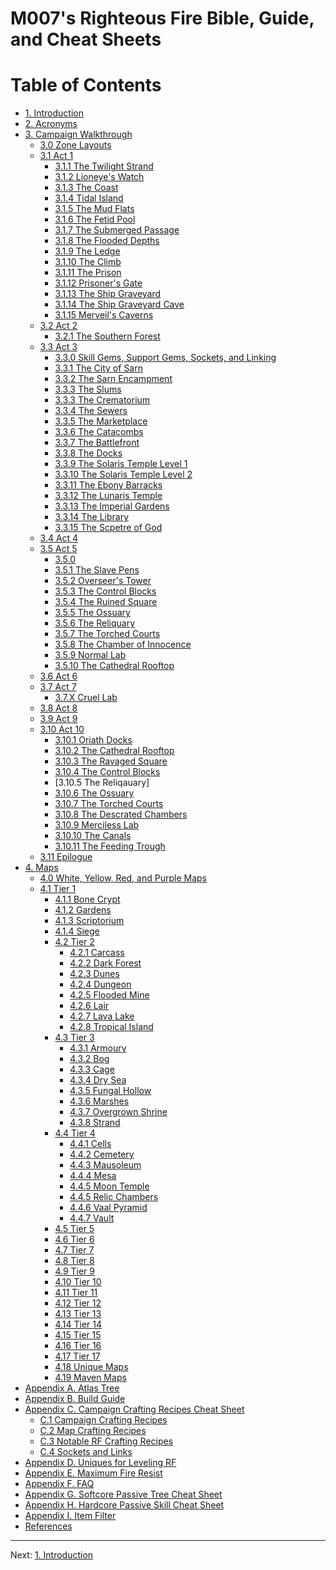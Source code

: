 # M007's Righteous Fire Bible, Guide, and Cheat Sheets

# Table of Contents

* [1. Introduction](introduction.md)
* [2. Acronyms](acronyms.md)
* [3. Campaign Walkthrough](campaign.md)
  * [3.0 Zone Layouts](campaign.md#zone_layouts)
  * [3.1 Act 1](act1.md)
    * [3.1.1 The Twilight Strand]()
    * [3.1.2 Lioneye's Watch]()
    * [3.1.3 The Coast]()
    * [3.1.4 Tidal Island]()
    * [3.1.5 The Mud Flats]()
    * [3.1.6 The Fetid Pool]()
    * [3.1.7 The Submerged Passage]()
    * [3.1.8 The Flooded Depths]()
    * [3.1.9 The Ledge]()
    * [3.1.10 The Climb]()
    * [3.1.11 The Prison]()
    * [3.1.12 Prisoner's Gate]()
    * [3.1.13 The Ship Graveyard]()
    * [3.1.14 The Ship Graveyard Cave]()
    * [3.1.15 Merveil's Caverns]()
  * [3.2 Act 2](act2.md)
    * [3.2.1 The Southern Forest]()
  * [3.3 Act 3](act3.md)
    * [3.3.0 Skill Gems, Support Gems, Sockets, and Linking]()
    * [3.3.1 The City of Sarn]()
    * [3.3.2 The Sarn Encampment]()
    * [3.3.3 The Slums]()
    * [3.3.3 The Crematorium]()
    * [3.3.4 The Sewers]()
    * [3.3.5 The Marketplace]()
    * [3.3.6 The Catacombs]()
    * [3.3.7 The Battlefront]()
    * [3.3.8 The Docks]()
    * [3.3.9 The Solaris Temple Level 1]()
    * [3.3.10 The Solaris Temple Level 2]()
    * [3.3.11 The Ebony Barracks]()
    * [3.3.12 The Lunaris Temple]()
    * [3.3.13 The Imperial Gardens]()
    * [3.3.14 The Library]()
    * [3.3.15 The Scpetre of God]()
  * [3.4 Act 4](act4.md)
  * [3.5 Act 5](act5.md)
    * [3.5.0]()
    * [3.5.1 The Slave Pens]()
    * [3.5.2 Overseer's Tower]()
    * [3.5.3 The Control Blocks]()
    * [3.5.4 The Ruined Square]()
    * [3.5.5 The Ossuary]()
    * [3.5.6 The Reliquary]()
    * [3.5.7 The Torched Courts]()
    * [3.5.8 The Chamber of Innocence]()
    * [3.5.9 Normal Lab](lab_normal.md)
    * [3.5.10 The Cathedral Rooftop]()
  * [3.6 Act 6](act6.md)
  * [3.7 Act 7](act7.md)
    * [3.7.X Cruel Lab](lab_cruel.md)
  * [3.8 Act 8](act8.md)
  * [3.9 Act 9](act9.md)
  * [3.10 Act 10](act10.md)
    * [3.10.1 Oriath Docks]()
    * [3.10.2 The Cathedral Rooftop]()
    * [3.10.3 The Ravaged Square]()
    * [3.10.4 The Control Blocks]()
    * [3.10.5 The Reliqauary]
    * [3.10.6 The Ossuary]()
    * [3.10.7 The Torched Courts]()
    * [3.10.8 The Descrated Chambers]()
    * [3.10.9 Merciless Lab](lab_merciless.md)
    * [3.10.10 The Canals]()
    * [3.10.11 The Feeding Trough]()
  * [3.11 Epilogue](epilogue.md)
* [4. Maps](maps.md)
  * [4.0 White, Yellow, Red, and Purple Maps]()
  * [4.1 Tier 1](maps_t1.md)
     * [4.1.1 Bone Crypt](maps_t1#Bone_Crypt)
     * [4.1.2 Gardens](maps_t1#Gardens)
     * [4.1.3 Scriptorium](maps_t1#Scriptorium)
     * [4.1.4 Siege](map_t1#Siege)
    * [4.2 Tier 2](maps_t2.md)
      * [4.2.1 Carcass]()
      * [4.2.2 Dark Forest]()
      * [4.2.3 Dunes]()
      * [4.2.4 Dungeon]()
      * [4.2.5 Flooded Mine]()
      * [4.2.6 Lair]()
      * [4.2.7 Lava Lake]()
      * [4.2.8 Tropical Island]()
    * [4.3 Tier 3](maps_t3.md)
      * [4.3.1 Armoury]()
      * [4.3.2 Bog]()
      * [4.3.3 Cage]()
      * [4.3.4 Dry Sea]()
      * [4.3.5 Fungal Hollow]()
      * [4.3.6 Marshes]()
      * [4.3.7 Overgrown Shrine]()
      * [4.3.8 Strand]()
    * [4.4 Tier 4](maps_t4.md)
      * [4.4.1 Cells]()
      * [4.4.2 Cemetery]()
      * [4.4.3 Mausoleum]()
      * [4.4.4 Mesa]()
      * [4.4.5 Moon Temple]()
      * [4.4.5 Relic Chambers]()
      * [4.4.6 Vaal Pyramid]()
      * [4.4.7 Vault]()
    * [4.5 Tier 5](maps_t5.md)
    * [4.6 Tier 6](maps_t6.md)
    * [4.7 Tier 7](maps_t7.md)
    * [4.8 Tier 8](maps_t8.md)
    * [4.9 Tier 9](maps_t9.md)
    * [4.10 Tier 10](maps_t10.md)
    * [4.11 Tier 11](maps_t11.md)
    * [4.12 Tier 12](maps_t12.md)
    * [4.13 Tier 13](maps_t13.md)
    * [4.14 Tier 14](maps_t14.md)
    * [4.15 Tier 15](maps_t15.md)
    * [4.16 Tier 16](maps_t16.md)
    * [4.17 Tier 17](maps_t17.md)
    * [4.18 Unique Maps](maps_unique.md)
    * [4.19 Maven Maps](maps_mavend.md)
* [Appendix A. Atlas Tree](appendix_a_atlas.md)
* [Appendix B. Build Guide](appendix_b_build_guide.md)
* [Appendix C. Campaign Crafting Recipes Cheat Sheet](appendix_c_crafting.md)
  * [C.1 Campaign Crafting Recipes]()
  * [C.2 Map Crafting Recipes]()
  * [C.3 Notable RF Crafting Recipes]()
  * [C.4 Sockets and Links]()
* [Appendix D. Uniques for Leveling RF](appendix_d_uniques.md)
* [Appendix E. Maximum Fire Resist](appendix_e_fire_resist.md)
* [Appendix F. FAQ](appendix_f_faq.md)
* [Appendix G. Softcore Passive Tree Cheat Sheet](appendix_g_sc_passive.md)
* [Appendix H. Hardcore Passive Skill Cheat Sheet](appendix_h_hc_passive.md)
* [Appendix I. Item Filter](appendix_i_item_filter.md)
* [References](references.md)

---

Next: [1. Introduction](introduction.md)
